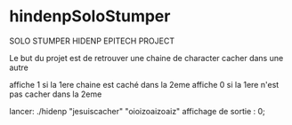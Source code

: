 # hindenpSoloStumper
SOLO STUMPER HIDENP  EPITECH PROJECT

Le but du projet est de retrouver une chaine de character cacher dans une autre

affiche 1 si la 1ere chaine est caché dans la 2eme
affiche 0 si la 1ere n'est pas cacher dans la 2eme

lancer: ./hidenp "jesuiscacher" "oioizoaizoaiz" 
        affichage de sortie : 0;

